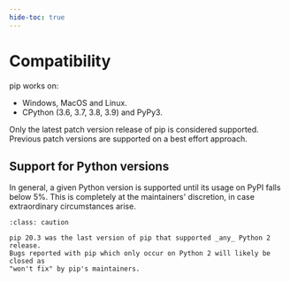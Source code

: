 ```yaml
---
hide-toc: true
---
```


# Compatibility

pip works on:

- Windows, MacOS and Linux.
- CPython (3.6, 3.7, 3.8, 3.9) and PyPy3.

Only the latest patch version release of pip is considered supported. Previous
patch versions are supported on a best effort approach.

## Support for Python versions

In general, a given Python version is supported until its usage on PyPI falls
below 5%. This is completely at the maintainers' discretion, in case
extraordinary circumstances arise.

```{admonition} Python 2 is not supported
:class: caution

pip 20.3 was the last version of pip that supported _any_ Python 2 release.
Bugs reported with pip which only occur on Python 2 will likely be closed as
"won't fix" by pip's maintainers.
```
